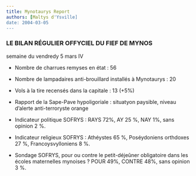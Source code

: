 ```yaml
---
title: Mynotaurys Report
authors: [Maltys d'Ysville]
date: 2004-03-05
---
```


### LE BILAN RÉGULIER OFFYCIEL DU FIEF DE MYNOS

semaine du vendredy 5 mars IV

* Nombre de charrues remyses en état : 56

* Nombre de lampadaires anti-brouillard installés à Mynotaurys : 20

* Vols à la tire recensés dans la capitale : 13 (+5%)

* Rapport de la Sape-Pave hypoligoriale : situatyon paysible, niveau d’alerte anti-terroryste orange

* Indicateur politique SOFRYS : RAYS 72%, AY 25 %, NAY 1%, sans opinion 2 %.

* Indicateur religieux SOFRYS : Athéystes 65 %, Poséydoniens orthdoxes 27 %, Francoysvylloniens 8 %.

* Sondage SOFRYS, pour ou contre le petit-déjeûner obligatoire dans les écoles maternelles mynoises ? POUR 49%, CONTRE 48%, sans opinion 3 %.